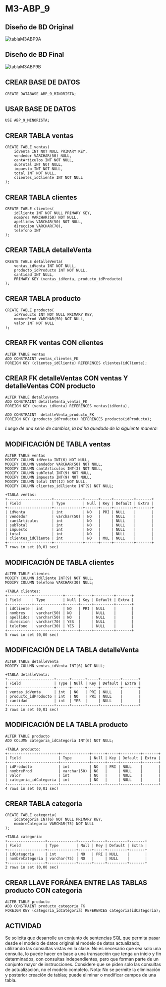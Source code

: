 # M3-ABP_9

## Diseño de BD Original

![tablaM3ABP9A](./assets/img/tablaABP9A.png)

## Diseño de BD Final

![tablaM3ABP9B](./assets/img/tablaABP9B.png)

## CREAR BASE DE DATOS

    CREATE DATABASE ABP_9_MINORISTA;

## USAR BASE DE DATOS

    USE ABP_9_MINORISTA;

## CREAR TABLA ventas

    CREATE TABLE ventas(
        idVenta INT NOT NULL PRIMARY KEY,
        vendedor VARCHAR(50) NULL,
        cantArticulos INT NOT NULL,
        subTotal INT NOT NULL,
        impuesto INT NOT NULL,
        total INT NOT NULL,
        clientes_idCliente INT NOT NULL
    );

## CREAR TABLA clientes

    CREATE TABLE clientes(
        idCliente INT NOT NULL PRIMARY KEY,
        nombres VARCHAR(50) NOT NULL,
        apellidos VARCHAR(50) NOT NULL,
        direccion VARCHAR(70),
        telefono INT
    );

## CREAR TABLA detalleVenta

    CREATE TABLE detalleVenta(
        ventas_idVenta INT NOT NULL,
        producto_idProducto INT NOT NULL,
        cantidad INT NULL,
        PRIMARY KEY (ventas_idVenta, producto_idProducto)
    );

## CREAR TABLA producto

    CREATE TABLE producto(
        idProducto INT NOT NULL PRIMARY KEY,
        nombreProd VARCHAR(50) NOT NULL,
        valor INT NOT NULL
    );

## CREAR FK ventas CON clientes

    ALTER TABLE ventas
    ADD CONSTRAINT ventas_clientes_FK
    FOREIGN KEY (clientes_idCliente) REFERENCES clientes(idCliente);

## CREAR FK detalleVentas CON ventas Y detalleVentas CON producto

    ALTER TABLE detalleVenta
    ADD CONSTRAINT detalleVenta_ventas_FK
    FOREIGN KEY (ventas_idVenta) REFERENCES ventas(idVenta),

    ADD CONSTRAINT  detalleVenta_producto_FK
    FOREIGN KEY (producto_idProducto) REFERENCES producto(idProducto);

*Luego de una serie de cambios, la bd ha quedado de la siguiente manera:*

## MODIFICACIÓN DE TABLA ventas

    ALTER TABLE ventas
    MODIFY COLUMN idVenta INT(6) NOT NULL,
    MODIFY COLUMN vendedor VARCHAR(50) NOT NULL,
    MODIFY COLUMN cantArticulos INT(3) NOT NULL,
    MODIFY COLUMN subTotal INT(9) NOT NULL,
    MODIFY COLUMN impuesto INT(9) NOT NULL,
    MODIFY COLUMN total INT(12) NOT NULL,
    MODIFY COLUMN clientes_idCliente INT(9) NOT NULL;

    +TABLA ventas:
    +--------------------+-------------+------+-----+---------+-------+
    | Field              | Type        | Null | Key | Default | Extra |
    +--------------------+-------------+------+-----+---------+-------+
    | idVenta            | int         | NO   | PRI | NULL    |       |
    | vendedor           | varchar(50) | NO   |     | NULL    |       |
    | cantArticulos      | int         | NO   |     | NULL    |       |
    | subTotal           | int         | NO   |     | NULL    |       |
    | impuesto           | int         | NO   |     | NULL    |       |
    | total              | int         | NO   |     | NULL    |       |
    | clientes_idCliente | int         | NO   | MUL | NULL    |       |
    +--------------------+-------------+------+-----+---------+-------+
    7 rows in set (0,01 sec)

## MODIFICACIÓN DE TABLA clientes

    ALTER TABLE clientes
    MODIFY COLUMN idCliente INT(9) NOT NULL,
    MODIFY COLUMN telefono VARCHAR(30) NULL;

    +TABLA clientes:
    +-----------+-------------+------+-----+---------+-------+
    | Field     | Type        | Null | Key | Default | Extra |
    +-----------+-------------+------+-----+---------+-------+
    | idCliente | int         | NO   | PRI | NULL    |       |
    | nombres   | varchar(50) | NO   |     | NULL    |       |
    | apellidos | varchar(50) | NO   |     | NULL    |       |
    | direccion | varchar(70) | YES  |     | NULL    |       |
    | telefono  | varchar(30) | YES  |     | NULL    |       |
    +-----------+-------------+------+-----+---------+-------+
    5 rows in set (0,00 sec)

## MODIFICACIÓN DE LA TABLA detalleVenta

    ALTER TABLE detalleVenta
    MODIFY COLUMN ventas_idVenta INT(6) NOT NULL;

    +TABLA detalleVenta:
    +---------------------+------+------+-----+---------+-------+
    | Field               | Type | Null | Key | Default | Extra |
    +---------------------+------+------+-----+---------+-------+
    | ventas_idVenta      | int  | NO   | PRI | NULL    |       |
    | producto_idProducto | int  | NO   | PRI | NULL    |       |
    | cantidad            | int  | YES  |     | NULL    |       |
    +---------------------+------+------+-----+---------+-------+
    3 rows in set (0,01 sec)

## MODIFICACIÓN DE LA TABLA producto

    ALTER TABLE producto
    ADD COLUMN categoria_idCategoria INT(6) NOT NULL;

    +TABLA producto:
    +-----------------------+-------------+------+-----+---------+-------+
    | Field                 | Type        | Null | Key | Default | Extra |
    +-----------------------+-------------+------+-----+---------+-------+
    | idProducto            | int         | NO   | PRI | NULL    |       |
    | nombreProd            | varchar(50) | NO   |     | NULL    |       |
    | valor                 | int         | NO   |     | NULL    |       |
    | categoria_idCategoria | int         | NO   |     | NULL    |       |
    +-----------------------+-------------+------+-----+---------+-------+
    4 rows in set (0,01 sec)

## CREAR TABLA categoria

    CREATE TABLE categoria(
        idCategoria INT(6) NOT NULL PRIMARY KEY,
        nombreCategoria VARCHAR(75) NOT NULL
    );

    +TABLA categoria:
    +-----------------+-------------+------+-----+---------+-------+
    | Field           | Type        | Null | Key | Default | Extra |
    +-----------------+-------------+------+-----+---------+-------+
    | idCategoria     | int         | NO   | PRI | NULL    |       |
    | nombreCategoria | varchar(75) | NO   |     | NULL    |       |
    +-----------------+-------------+------+-----+---------+-------+
    2 rows in set (0,00 sec)

## CREAR LLAVE FORÁNEA ENTRE LAS TABLAS producto CON categoria

    ALTER TABLE producto
    ADD CONSTRAINT producto_categoria_FK
    FOREIGN KEY (categoria_idCategoria) REFERENCES categoria(idCategoria);

## ACTIVIDAD

Se solicita que desarrolle un conjunto de sentencias SQL que permita pasar desde el modelo de
datos original al modelo de datos actualizado, utilizando las consultas vistas en la clase. No es
necesario que sea solo una consulta, lo puede hacer en base a una transacción que tenga un inicio
y fin determinados, con consultas independientes, pero que forman parte de un conjunto mayor de
instrucciones.
Considere que se piden solo las consultas de actualización, no el modelo completo.
Nota: No se permite la eliminación y posterior creación de tablas; puede eliminar o modificar
campos de una tabla.
